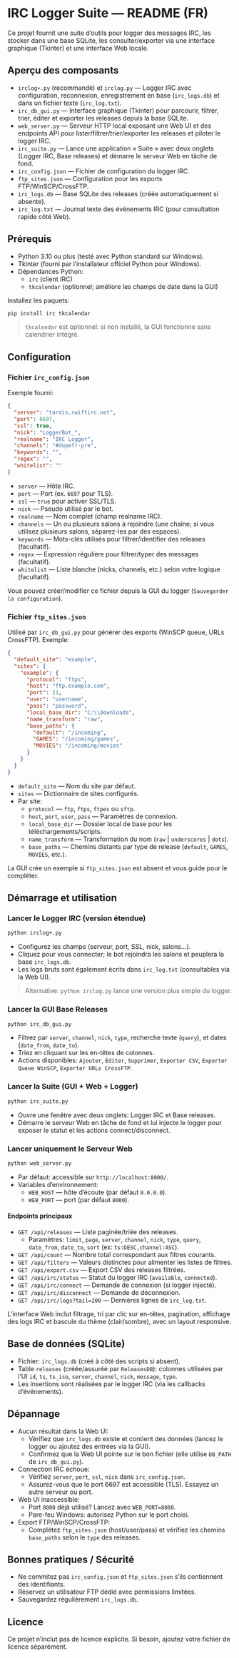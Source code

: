 # IRC Logger Suite — README (FR)

Ce projet fournit une suite d’outils pour logger des messages IRC, les stocker dans une base SQLite, les consulter/exporter via une interface graphique (Tkinter) et une interface Web locale.

## Aperçu des composants

- `irclog+.py` (recommandé) et `irclog.py` — Logger IRC avec configuration, reconnexion, enregistrement en base (`irc_logs.db`) et dans un fichier texte (`irc_log.txt`).
- `irc_db_gui.py` — Interface graphique (Tkinter) pour parcourir, filtrer, trier, éditer et exporter les releases depuis la base SQLite.
- `web_server.py` — Serveur HTTP local exposant une Web UI et des endpoints API pour lister/filtrer/trier/exporter les releases et piloter le logger IRC.
- `irc_suite.py` — Lance une application « Suite » avec deux onglets (Logger IRC, Base releases) et démarre le serveur Web en tâche de fond.
- `irc_config.json` — Fichier de configuration du logger IRC.
- `ftp_sites.json` — Configuration pour les exports FTP/WinSCP/CrossFTP.
- `irc_logs.db` — Base SQLite des releases (créée automatiquement si absente).
- `irc_log.txt` — Journal texte des événements IRC (pour consultation rapide côté Web).

## Prérequis

- Python 3.10 ou plus (testé avec Python standard sur Windows).
- Tkinter (fourni par l’installateur officiel Python pour Windows).
- Dépendances Python:
  - `irc` (client IRC)
  - `tkcalendar` (optionnel; améliore les champs de date dans la GUI)

Installez les paquets:

```bash
pip install irc tkcalendar
```

> `tkcalendar` est optionnel: si non installé, la GUI fonctionne sans calendrier intégré.

## Configuration

### Fichier `irc_config.json`

Exemple fourni:

```json
{
  "server": "tardis.swiftirc.net",
  "port": 6697,
  "ssl": true,
  "nick": "LoggerBot_",
  "realname": "IRC Logger",
  "channels": "#dupefr-pre",
  "keywords": "",
  "regex": "",
  "whitelist": ""
}
```

- `server` — Hôte IRC.
- `port` — Port (ex. `6697` pour TLS).
- `ssl` — `true` pour activer SSL/TLS.
- `nick` — Pseudo utilisé par le bot.
- `realname` — Nom complet (champ realname IRC).
- `channels` — Un ou plusieurs salons à rejoindre (une chaîne; si vous utilisez plusieurs salons, séparez-les par des espaces). 
- `keywords` — Mots-clés utilisés pour filtrer/identifier des releases (facultatif).
- `regex` — Expression régulière pour filtrer/typer des messages (facultatif).
- `whitelist` — Liste blanche (nicks, channels, etc.) selon votre logique (facultatif).

Vous pouvez créer/modifier ce fichier depuis la GUI du logger (`Sauvegarder la configuration`).

### Fichier `ftp_sites.json`

Utilisé par `irc_db_gui.py` pour générer des exports (WinSCP queue, URLs CrossFTP). Exemple:

```json
{
  "default_site": "example",
  "sites": {
    "example": {
      "protocol": "ftps",
      "host": "ftp.example.com",
      "port": 21,
      "user": "username",
      "pass": "password",
      "local_base_dir": "C:\\Downloads",
      "name_transform": "raw",
      "base_paths": {
        "default": "/incoming",
        "GAMES": "/incoming/games",
        "MOVIES": "/incoming/movies"
      }
    }
  }
}
```

- `default_site` — Nom du site par défaut.
- `sites` — Dictionnaire de sites configurés.
- Par site:
  - `protocol` — `ftp`, `ftps`, `ftpes` ou `sftp`.
  - `host`, `port`, `user`, `pass` — Paramètres de connexion.
  - `local_base_dir` — Dossier local de base pour les téléchargements/scripts.
  - `name_transform` — Transformation du nom (`raw` | `underscores` | `dots`).
  - `base_paths` — Chemins distants par type de release (`default`, `GAMES`, `MOVIES`, etc.).

La GUI crée un exemple si `ftp_sites.json` est absent et vous guide pour le compléter.

## Démarrage et utilisation

### Lancer le Logger IRC (version étendue)

```bash
python irclog+.py
```

- Configurez les champs (serveur, port, SSL, nick, salons…).
- Cliquez pour vous connecter; le bot rejoindra les salons et peuplera la base `irc_logs.db`.
- Les logs bruts sont également écrits dans `irc_log.txt` (consultables via la Web UI).

> Alternative: `python irclog.py` lance une version plus simple du logger.

### Lancer la GUI Base Releases

```bash
python irc_db_gui.py
```

- Filtrez par `server`, `channel`, `nick`, `type`, recherche texte (`query`), et dates (`date_from`, `date_to`).
- Triez en cliquant sur les en-têtes de colonnes.
- Actions disponibles: `Ajouter`, `Éditer`, `Supprimer`, `Exporter CSV`, `Exporter Queue WinSCP`, `Exporter URLs CrossFTP`.

### Lancer la Suite (GUI + Web + Logger)

```bash
python irc_suite.py
```

- Ouvre une fenêtre avec deux onglets: Logger IRC et Base releases.
- Démarre le serveur Web en tâche de fond et lui injecte le logger pour exposer le statut et les actions connect/disconnect.

### Lancer uniquement le Serveur Web

```bash
python web_server.py
```

- Par défaut: accessible sur `http://localhost:8000/`.
- Variables d’environnement:
  - `WEB_HOST` — hôte d’écoute (par défaut `0.0.0.0`).
  - `WEB_PORT` — port (par défaut `8000`).

#### Endpoints principaux

- `GET /api/releases` — Liste paginée/triée des releases.
  - Paramètres: `limit`, `page`, `server`, `channel`, `nick`, `type`, `query`, `date_from`, `date_to`, `sort` (ex: `ts:DESC,channel:ASC`).
- `GET /api/count` — Nombre total correspondant aux filtres courants.
- `GET /api/filters` — Valeurs distinctes pour alimenter les listes de filtres.
- `GET /api/export.csv` — Export CSV des releases filtrées.
- `GET /api/irc/status` — Statut du logger IRC (`available`, `connected`).
- `GET /api/irc/connect` — Demande de connexion (si logger injecté).
- `GET /api/irc/disconnect` — Demande de déconnexion.
- `GET /api/irc/logs?tail=200` — Dernières lignes de `irc_log.txt`.

L’interface Web inclut filtrage, tri par clic sur en-têtes, pagination, affichage des logs IRC et bascule du thème (clair/sombre), avec un layout responsive.

## Base de données (SQLite)

- Fichier: `irc_logs.db` (créé à côté des scripts si absent).
- Table `releases` (créée/assurée par `ReleasesDB`): colonnes utilisées par l’UI `id`, `ts`, `ts_iso`, `server`, `channel`, `nick`, `message`, `type`.
- Les insertions sont réalisées par le logger IRC (via les callbacks d’événements).

## Dépannage

- Aucun résultat dans la Web UI:
  - Vérifiez que `irc_logs.db` existe et contient des données (lancez le logger ou ajoutez des entrées via la GUI).
  - Confirmez que la Web UI pointe sur le bon fichier (elle utilise `DB_PATH` de `irc_db_gui.py`).
- Connection IRC échoue:
  - Vérifiez `server`, `port`, `ssl`, `nick` dans `irc_config.json`.
  - Assurez-vous que le port 6697 est accessible (TLS). Essayez un autre serveur ou port.
- Web UI inaccessible:
  - Port `8000` déjà utilisé? Lancez avec `WEB_PORT=8080`.
  - Pare-feu Windows: autorisez Python sur le port choisi.
- Export FTP/WinSCP/CrossFTP:
  - Complétez `ftp_sites.json` (host/user/pass) et vérifiez les chemins `base_paths` selon le `type` des releases.

## Bonnes pratiques / Sécurité

- Ne commitez pas `irc_config.json` et `ftp_sites.json` s’ils contiennent des identifiants.
- Réservez un utilisateur FTP dédié avec permissions limitées.
- Sauvegardez régulièrement `irc_logs.db`.

## Licence

Ce projet n’inclut pas de licence explicite. Si besoin, ajoutez votre fichier de licence séparément.